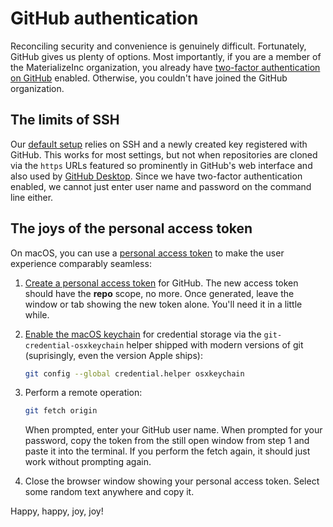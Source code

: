 # GitHub authentication

Reconciling security and convenience is genuinely difficult. Fortunately, GitHub
gives us plenty of options. Most importantly, if you are a member of the
MaterializeInc organization, you already have [two-factor authentication on
GitHub] enabled. Otherwise, you couldn't have joined the GitHub organization.

## The limits of SSH

Our [default setup](https://github.com/MaterializeInc/mtrlz-setup) relies on SSH
and a newly created key registered with GitHub. This works for most settings,
but not when repositories are cloned via the `https` URLs featured so
prominently in GitHub's web interface and also used by [GitHub
Desktop](https://desktop.github.com). Since we have two-factor authentication
enabled, we cannot just enter user name and password on the command line either.

## The joys of the personal access token

On macOS, you can use a [personal access token] to make the user experience
comparably seamless:

 1. [Create a personal access token] for GitHub. The new access token should
    have the **repo** scope, no more. Once generated, leave the window or tab
    showing the new token alone. You'll need it in a little while.

 2. [Enable the macOS keychain] for credential storage via the
    `git-credential-osxkeychain` helper shipped with modern versions of git
    (suprisingly, even the version Apple ships):
    ```bash
    git config --global credential.helper osxkeychain
    ```

 3. Perform a remote operation:
    ```bash
    git fetch origin
    ```
    When prompted, enter your GitHub user name. When prompted for your password,
    copy the token from the still open window from step 1 and paste it into the
    terminal. If you perform the fetch again, it should just work without
    prompting again.

 4. Close the browser window showing your personal access token. Select some
    random text anywhere and copy it.

Happy, happy, joy, joy!

[personal access token]: https://help.github.com/en/articles/creating-a-personal-access-token-for-the-command-line
[two-factor authentication on GitHub]: https://help.github.com/en/articles/accessing-github-using-two-factor-authentication
[Create a personal access token]: https://help.github.com/en/articles/creating-a-personal-access-token-for-the-command-line
[Enable the macOS keychain]: https://help.github.com/en/articles/caching-your-github-password-in-git
